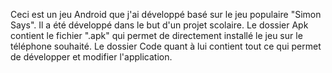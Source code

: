Ceci est un jeu Android que j'ai développé basé sur le jeu populaire "Simon Says". Il a été développé dans le but d'un projet scolaire.
Le dossier Apk contient le fichier ".apk" qui permet de directement installé le jeu sur le téléphone souhaité.
Le dossier Code quant à lui contient tout ce qui permet de développer et modifier l'application.